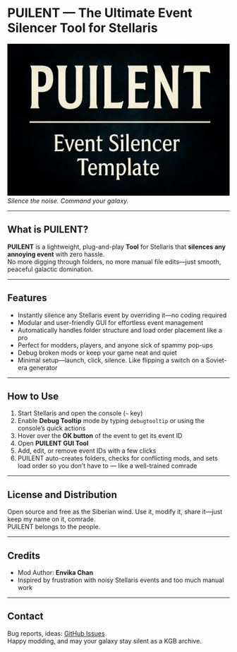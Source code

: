 # PUILENT — The Ultimate Event Silencer Tool for Stellaris

![PUILENT Banner](PUILENT_BANNER.png)  
*Silence the noise. Command your galaxy.*

---

## What is PUILENT?

**PUILENT** is a lightweight, plug-and-play **Tool** for Stellaris that **silences any annoying event** with zero hassle.  
No more digging through folders, no more manual file edits—just smooth, peaceful galactic domination.

---

## Features

- Instantly silence any Stellaris event by overriding it—no coding required  
- Modular and user-friendly GUI for effortless event management  
- Automatically handles folder structure and load order placement like a pro  
- Perfect for modders, players, and anyone sick of spammy pop-ups  
- Debug broken mods or keep your game neat and quiet  
- Minimal setup—launch, click, silence. Like flipping a switch on a Soviet-era generator

---

## How to Use

1. Start Stellaris and open the console (`~` key)  
2. Enable **Debug Tooltip** mode by typing `debugtooltip` or using the console’s quick actions  
3. Hover over the **OK button** of the event to get its event ID  
4. Open **PUILENT GUI Tool**  
5. Add, edit, or remove event IDs with a few clicks  
6. PUILENT auto-creates folders, checks for conflicting mods, and sets load order so you don’t have to — like a well-trained comrade

---

## License and Distribution

Open source and free as the Siberian wind. Use it, modify it, share it—just keep my name on it, comrade.  
PUILENT belongs to the people.

---

## Credits

- Mod Author: **Envika Chan**  
- Inspired by frustration with noisy Stellaris events and too much manual work

---

## Contact

Bug reports, ideas: [GitHub Issues](https://github.com/Envika/PUILENT-Event-Silencer-Template-For-Stellaris/issues)  
Happy modding, and may your galaxy stay silent as a KGB archive.
